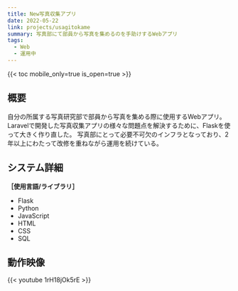 ```yaml
---
title: New写真収集アプリ
date: 2022-05-22
link: projects/usagitokame
summary: 写真部にて部員から写真を集めるのを手助けするWebアプリ
tags:
  - Web
  - 運用中
---
```




{{< toc mobile_only=true is_open=true >}}

## 概要
自分の所属する写真研究部で部員から写真を集める際に使用するWebアプリ。<br>
Laravelで開発した写真収集アプリの様々な問題点を解決するために、Flaskを使って大きく作り直した。 写真部にとって必要不可欠のインフラとなっており、2年以上にわたって改修を重ねながら運用を続けている。

## システム詳細
**［使用言語/ライブラリ］**
- Flask
- Python
- JavaScript
- HTML
- CSS
- SQL

## 動作映像
{{< youtube 1rH18jOk5rE >}}

<!--more-->
